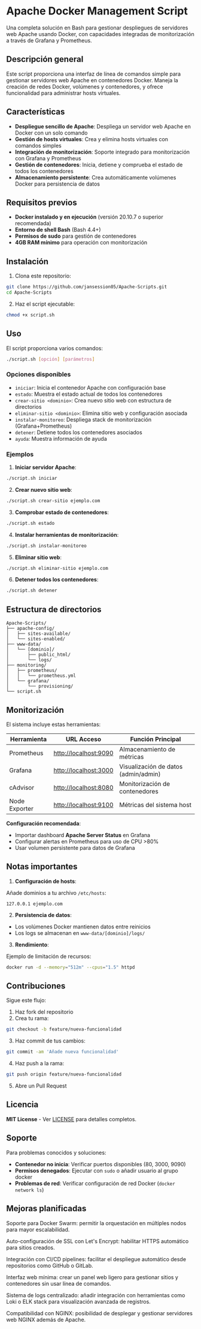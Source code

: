 # Apache Docker Management Script

Una completa solución en Bash para gestionar despliegues de servidores web Apache usando Docker, con capacidades integradas de monitorización a través de Grafana y Prometheus.

## Descripción general

Este script proporciona una interfaz de línea de comandos simple para gestionar servidores web Apache en contenedores Docker. Maneja la creación de redes Docker, volúmenes y contenedores, y ofrece funcionalidad para administrar hosts virtuales.

## Características

- **Despliegue sencillo de Apache**: Despliega un servidor web Apache en Docker con un solo comando
- **Gestión de hosts virtuales**: Crea y elimina hosts virtuales con comandos simples
- **Integración de monitorización**: Soporte integrado para monitorización con Grafana y Prometheus
- **Gestión de contenedores**: Inicia, detiene y comprueba el estado de todos los contenedores
- **Almacenamiento persistente**: Crea automáticamente volúmenes Docker para persistencia de datos

## Requisitos previos

- **Docker instalado y en ejecución** (versión 20.10.7 o superior recomendada)
- **Entorno de shell Bash** (Bash 4.4+)
- **Permisos de sudo** para gestión de contenedores
- **4GB RAM mínimo** para operación con monitorización

## Instalación

1. Clona este repositorio:

```bash
git clone https://github.com/jansession05/Apache-Scripts.git
cd Apache-Scripts
```

2. Haz el script ejecutable:

```bash
chmod +x script.sh
```

## Uso

El script proporciona varios comandos:

```bash
./script.sh [opción] [parámetros]
```

### Opciones disponibles

- `iniciar`: Inicia el contenedor Apache con configuración base
- `estado`: Muestra el estado actual de todos los contenedores
- `crear-sitio <dominio>`: Crea nuevo sitio web con estructura de directorios
- `eliminar-sitio <dominio>`: Elimina sitio web y configuración asociada
- `instalar-monitoreo`: Despliega stack de monitorización (Grafana+Prometheus)
- `detener`: Detiene todos los contenedores asociados
- `ayuda`: Muestra información de ayuda

### Ejemplos

1. **Iniciar servidor Apache**:

```bash
./script.sh iniciar
```

2. **Crear nuevo sitio web**:

```bash
./script.sh crear-sitio ejemplo.com
```

3. **Comprobar estado de contenedores**:

```bash
./script.sh estado
```

4. **Instalar herramientas de monitorización**:

```bash
./script.sh instalar-monitoreo
```

5. **Eliminar sitio web**:

```bash
./script.sh eliminar-sitio ejemplo.com
```

6. **Detener todos los contenedores**:

```bash
./script.sh detener
```

## Estructura de directorios

```
Apache-Scripts/
├── apache-config/
│   ├── sites-available/
│   └── sites-enabled/
├── www-data/
│   └── [dominio]/
│       ├── public_html/
│       └── logs/
├── monitoring/
│   ├── prometheus/
│   │   └── prometheus.yml
│   └── grafana/
│       └── provisioning/
└── script.sh
```

## Monitorización

El sistema incluye estas herramientas:

| Herramienta   | URL Acceso                                     | Función Principal                    |
| ------------- | ---------------------------------------------- | ------------------------------------ |
| Prometheus    | [http://localhost:9090](http://localhost:9090) | Almacenamiento de métricas           |
| Grafana       | [http://localhost:3000](http://localhost:3000) | Visualización de datos (admin/admin) |
| cAdvisor      | [http://localhost:8080](http://localhost:8080) | Monitorización de contenedores       |
| Node Exporter | [http://localhost:9100](http://localhost:9100) | Métricas del sistema host            |

**Configuración recomendada**:

- Importar dashboard **Apache Server Status** en Grafana
- Configurar alertas en Prometheus para uso de CPU >80%
- Usar volumen persistente para datos de Grafana

## Notas importantes

1. **Configuración de hosts**:

Añade dominios a tu archivo `/etc/hosts`:

```
127.0.0.1 ejemplo.com
```

2. **Persistencia de datos**:

- Los volúmenes Docker mantienen datos entre reinicios
- Los logs se almacenan en `www-data/[dominio]/logs/`

3. **Rendimiento**:

Ejemplo de limitación de recursos:

```bash
docker run -d --memory="512m" --cpus="1.5" httpd
```

## Contribuciones

Sigue este flujo:

1. Haz fork del repositorio
2. Crea tu rama:

```bash
git checkout -b feature/nueva-funcionalidad
```

3. Haz commit de tus cambios:

```bash
git commit -am 'Añade nueva funcionalidad'
```

4. Haz push a la rama:

```bash
git push origin feature/nueva-funcionalidad
```

5. Abre un Pull Request

## Licencia

**MIT License** - Ver [LICENSE](LICENSE) para detalles completos.

## Soporte

Para problemas conocidos y soluciones:

- **Contenedor no inicia**: Verificar puertos disponibles (80, 3000, 9090)
- **Permisos denegados**: Ejecutar con `sudo` o añadir usuario al grupo docker
- **Problemas de red**: Verificar configuración de red Docker (`docker network ls`)

## Mejoras planificadas

&#x20;Soporte para Docker Swarm: permitir la orquestación en múltiples nodos para mayor escalabilidad.



&#x20;Auto-configuración de SSL con Let's Encrypt: habilitar HTTPS automático para sitios creados.



&#x20;Integración con CI/CD pipelines: facilitar el despliegue automático desde repositorios como GitHub o GitLab.



&#x20;Interfaz web mínima: crear un panel web ligero para gestionar sitios y contenedores sin usar línea de comandos.



&#x20;Sistema de logs centralizado: añadir integración con herramientas como Loki o ELK stack para visualización avanzada de registros.



&#x20;Compatibilidad con NGINX: posibilidad de desplegar y gestionar servidores web NGINX además de Apache.
